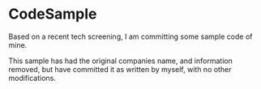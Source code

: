 # CodeSample
Based on a recent tech screening, I am committing some sample code of mine. 

This sample has had the original companies name, and information removed, but have committed it as written by myself, with no other modifications. 
